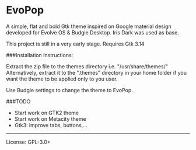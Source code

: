 EvoPop
====

A simple, flat and bold Gtk theme inspired on Google material design developed for Evolve OS  & Budgie Desktop.
Iris Dark was used as base.

This project is still in a very early stage.
Requires Gtk 3.14

###Installation Instructions:

Extract the zip file to the themes directory i.e. "/usr/share/themes/"
Alternatively, extract it to the ".themes" directory in your home folder if you want the theme to be applied only to you user.

Use Budgie settings to change the theme to EvoPop.

###TODO
- Start work on GTK2 theme
- Start work on Metacity theme
- Gtk3: improve tabs, buttons,...

---

License: GPL-3.0+
